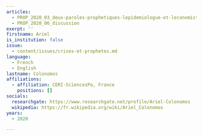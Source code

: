 ```yaml
---
articles:
  - PROP_2020_03_deux-paroles-prophetiques-lepidemiologue-et-leconomiste
  - PROP_2020_06_discussion
exerpt: ''
firstname: Ariel
is_institution: false
issue:
  - content/issues/crises-et-prophetes.md
language:
  - French
  - English
lastname: Colonomos
affiliations:
  - affiliation: CERI-SciencesPo, France
    positions: []
socials:
  researchgate: https://www.researchgate.net/profile/Ariel-Colonomos
  wikipedia: https://fr.wikipedia.org/wiki/Ariel_Colonomos
years:
  - 2020

---
```

